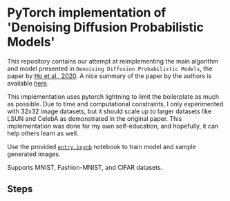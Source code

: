# PyTorch implementation of 'Denoising Diffusion Probabilistic Models'

This repository contains our attempt at reimplementing the main algorithm and model presented in `Denoising Diffusion Probabilistic Models`, the paper by [Ho et al., 2020](https://arxiv.org/abs/2006.11239). A nice summary of the paper by the authors is available [here](https://hojonathanho.github.io/diffusion/). 

This implementation uses pytorch lightning to limit the boilerplate as much as possible. Due to time and computational constraints, I only experimented with 32x32 image datasets, but it should scale up to larger datasets like LSUN and CelebA as demonstrated in the original paper. This implementation was done for my own self-education, and hopefully, it can help others learn as well.

Use the provided [`entry.ipynb`](./entry.ipynb) notebook to train model and sample generated images. 

Supports MNIST, Fashion-MNIST, and CIFAR datasets.

## Steps

